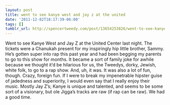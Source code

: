```yaml
---
layout: post
title: went to see kanye west and jay z at the united
date: '2011-12-02T18:17:39-06:00'
tags: []
tumblr_url: http://spencertweedy.com/post/13654253826/went-to-see-kanye-west-and-jay-z-at-the-united
---
```

Went to see Kanye West and Jay Z at the United Center last night. The tickets were a Chanukah present for my inspiringly hip little brother, Sammy. He’s gotten super into rap this past year and had been begging my parents to go to this show for months. It became a sort of family joke for awhile because we thought it’d be hilarious for us, the Tweedys, dorky, Jewish, white folk, to go to a rap show. And, uh, it was. It was also a lot of fun, though. Crazy, foreign fun. If I were to break my impenetrable hipster guise of jadedness and superiority, I would even say that I really enjoy their music. Mostly Jay Z’s; Kanye is unique and talented, and seems to be some sort of a visionary, but ole Jigga’s tracks are raw (if rap can be raw). We had a good time.

